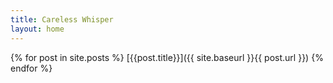 ```yaml
---
title: Careless Whisper
layout: home
---
```


{% for post in site.posts %}
  [{{post.title}}]({{ site.baseurl }}{{ post.url }})
{% endfor %}
